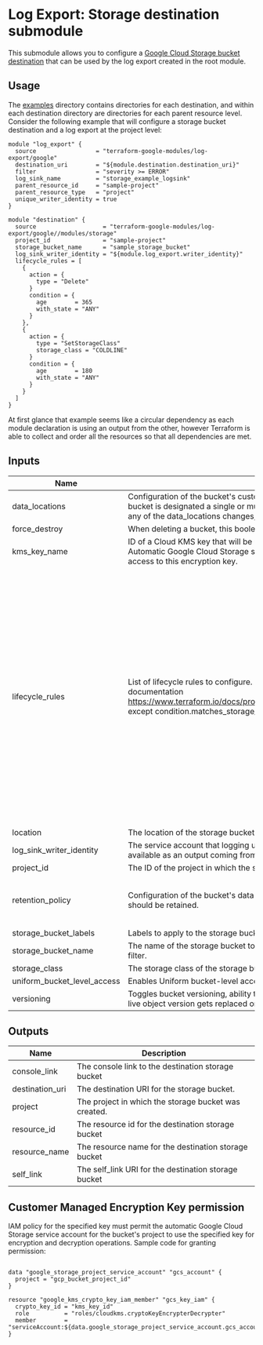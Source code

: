 # Log Export: Storage destination submodule

This submodule allows you to configure a [Google Cloud Storage bucket destination](https://cloud.google.com/logging/docs/routing/overview#destinations) that
can be used by the log export created in the root module.

## Usage

The [examples](../../examples) directory contains directories for each destination, and within each destination directory are directories for each parent resource level. Consider the following
example that will configure a storage bucket destination and a log export at the project level:

```hcl
module "log_export" {
  source                 = "terraform-google-modules/log-export/google"
  destination_uri        = "${module.destination.destination_uri}"
  filter                 = "severity >= ERROR"
  log_sink_name          = "storage_example_logsink"
  parent_resource_id     = "sample-project"
  parent_resource_type   = "project"
  unique_writer_identity = true
}

module "destination" {
  source                   = "terraform-google-modules/log-export/google//modules/storage"
  project_id               = "sample-project"
  storage_bucket_name      = "sample_storage_bucket"
  log_sink_writer_identity = "${module.log_export.writer_identity}"
  lifecycle_rules = [
    {
      action = {
        type = "Delete"
      }
      condition = {
        age        = 365
        with_state = "ANY"
      }
    },
    {
      action = {
        type = "SetStorageClass"
        storage_class = "COLDLINE"
      }
      condition = {
        age        = 180
        with_state = "ANY"
      }
    }
  ]
}
```

At first glance that example seems like a circular dependency as each module declaration is
using an output from the other, however Terraform is able to collect and order all the resources
so that all dependencies are met.

<!-- BEGINNING OF PRE-COMMIT-TERRAFORM DOCS HOOK -->
## Inputs

| Name | Description | Type | Default | Required |
|------|-------------|------|---------|:--------:|
| data\_locations | Configuration of the bucket's custom location in a dual-region bucket setup. If the bucket is designated a single or multi-region, then the variable will be null. Note: If any of the data\_locations changes, it will recreate the bucket. | `list(string)` | `null` | no |
| force\_destroy | When deleting a bucket, this boolean option will delete all contained objects. | `bool` | `false` | no |
| kms\_key\_name | ID of a Cloud KMS key that will be used to encrypt objects inserted into this bucket. Automatic Google Cloud Storage service account for the bucket's project requires access to this encryption key. | `string` | `null` | no |
| lifecycle\_rules | List of lifecycle rules to configure. Format is the same as described in provider documentation https://www.terraform.io/docs/providers/google/r/storage_bucket.html#lifecycle_rule except condition.matches\_storage\_class should be a comma delimited string. | <pre>set(object({<br>    # Object with keys:<br>    # - type - The type of the action of this Lifecycle Rule. Supported values: Delete and SetStorageClass.<br>    # - storage_class - (Required if action type is SetStorageClass) The target Storage Class of objects affected by this Lifecycle Rule.<br>    action = map(string)<br><br>    # Object with keys:<br>    # - age - (Optional) Minimum age of an object in days to satisfy this condition.<br>    # - created_before - (Optional) Creation date of an object in RFC 3339 (e.g. 2017-06-13) to satisfy this condition.<br>    # - with_state - (Optional) Match to live and/or archived objects. Supported values include: "LIVE", "ARCHIVED", "ANY".<br>    # - matches_storage_class - (Optional) Comma delimited string for storage class of objects to satisfy this condition. Supported values include: MULTI_REGIONAL, REGIONAL, NEARLINE, COLDLINE, STANDARD, DURABLE_REDUCED_AVAILABILITY.<br>    # - num_newer_versions - (Optional) Relevant only for versioned objects. The number of newer versions of an object to satisfy this condition.<br>    # - days_since_custom_time - (Optional) The number of days from the Custom-Time metadata attribute after which this condition becomes true.<br>    condition = map(string)<br>  }))</pre> | `[]` | no |
| location | The location of the storage bucket. | `string` | `"US"` | no |
| log\_sink\_writer\_identity | The service account that logging uses to write log entries to the destination. (This is available as an output coming from the root module). | `string` | n/a | yes |
| project\_id | The ID of the project in which the storage bucket will be created. | `string` | n/a | yes |
| retention\_policy | Configuration of the bucket's data retention policy for how long objects in the bucket should be retained. | <pre>object({<br>    is_locked             = bool<br>    retention_period_days = number<br>  })</pre> | `null` | no |
| storage\_bucket\_labels | Labels to apply to the storage bucket. | `map(string)` | `{}` | no |
| storage\_bucket\_name | The name of the storage bucket to be created and used for log entries matching the filter. | `string` | n/a | yes |
| storage\_class | The storage class of the storage bucket. | `string` | `"STANDARD"` | no |
| uniform\_bucket\_level\_access | Enables Uniform bucket-level access to a bucket. | `bool` | `true` | no |
| versioning | Toggles bucket versioning, ability to retain a non-current object version when the live object version gets replaced or deleted. | `bool` | `false` | no |

## Outputs

| Name | Description |
|------|-------------|
| console\_link | The console link to the destination storage bucket |
| destination\_uri | The destination URI for the storage bucket. |
| project | The project in which the storage bucket was created. |
| resource\_id | The resource id for the destination storage bucket |
| resource\_name | The resource name for the destination storage bucket |
| self\_link | The self\_link URI for the destination storage bucket |

<!-- END OF PRE-COMMIT-TERRAFORM DOCS HOOK -->

## Customer Managed Encryption Key permission
IAM policy for the specified key must permit the automatic Google Cloud Storage service account for the bucket's project to use the specified key for encryption and decryption operations. Sample code for granting permission:

```hcl

data "google_storage_project_service_account" "gcs_account" {
  project = "gcp_bucket_project_id"
}

resource "google_kms_crypto_key_iam_member" "gcs_key_iam" {
  crypto_key_id = "kms_key_id"
  role          = "roles/cloudkms.cryptoKeyEncrypterDecrypter"
  member        = "serviceAccount:${data.google_storage_project_service_account.gcs_account.email_address}"
}

```
